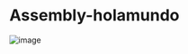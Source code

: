 # Assembly-holamundo
![image](https://user-images.githubusercontent.com/115561829/215616662-d215f511-2ccf-4b8a-b4d9-d9a84dc651c7.png)
